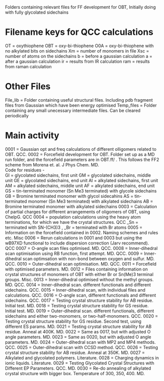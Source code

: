 Folders containing relevant files for FF development for OBT,  Initially doing with fully glycolated sidechains

# Filename keys for QCC calculations
OT = oxythiophene
OBT = oxy-bi-thiophene
O0A = oxy-bi-thiophene with no alkylated bits on sidechains
Xm = number of monomers in file 
Xsc = number of atoms on the sidechains
b = before a gaussian calculation
a = after a gaussian calculation
ir = results from IR calculation
ram = results from raman calculation

# Other Files
File_lib = Folder containing useful structural files.  Including pdb fragment files from Gaussian which have been energy optimised
Temp_files = Folder containing any small unecessary intermediate files. Can be cleared periodically

# Main activity 
0001 = Gaussian opt and freq calculations of different olligomers related to OBT. QCC.
0002 = Forcefield development for OBT.  Folder set up as a MD run folder, and the forcefield parameters are in OBT.ff/ . This follows the FF2 scheme from Morena et. al. J Phys Chem. MD.    
	Code for residues - 	
		GI = glycolated sidechains, first unit
		GM = glycolated sidechains, middle unit
		GE = glycolated sidechains, end unit
		AI = alkylated sidechains, first unit
		AM = alkylated sidechains, middle unit
		AF = alkylated sidechains, end unit
		GS = tin-terminated monomer (Sn Me3 terminated) with glycole sidechains
		GB = Bromine terminated monomer with glycol sidecahins
		AS = tin-terminated monomer (Sn Me3 terminated) with alkylated sidechains
		AB = Bromine terminated monomer with alkylated sidechains
0003 = Calculation of partial charges for different arrangements of oligomers of OBT, using ChelpG. QCC
0004 = population calculations using the heavy atom terminations, for which we have the crystal structures. QCC
	_Sn = terminated with SN-(CH3)3 , _Br = terminated with Br atoms
0005 = Information on the forcefield contained in 0002.  Naming schemes and rules etc. Misc
0006 = Rerun calculations in 0001 and 0003 but using the wB97XD functional to include dispersion correction (Jarv recommend). QCC
0007 = O-angle scan files optimised. MD. QCC.
0008 = Inner-dihedral scan optimisation using RB function, first attempt. MD. QCC.
0009 = Inner-dihedral scan optimsation with non-bond between oxygen and sulfur. MD. QCC.
0010 = Outer-dihedral scan optimisation. MD. QCC.
0011 = Forcefield with optimised parameters. MD. 
0012 = Files containing information on crystal structures of monomers of OBT with either Br or Sn(Me)3 terminal groups. Misc.
0013 = Inner-dihedral optimised without the methyl groups. MD. QCC.
0014 = Inner-dihedral scan. different functionals and different sidechains. QCC.
0015 = Inner-dihedral scan, with individual files and calculations. QCC.
0016 = O-angle scan, different functionals and different sidechains. QCC.
0017 = Testing crystal structure stability for AB residue.  Initial test. MD.
0018 = Testing crystal structure stability for GS residue.  Initial test. MD. 
0019 = Outer-dihedral scan. different functionals, different sidechains and either two-monomers, or two-half-monomers. QCC.
0020 = Testing crystal structure stability for GS residue.  Second test, using different ES params. MD. 
0021 = Testing crystal structure stability for AB residue.  Anneal at 400K. MD. 
0022 = Same as 0017, but with adjusted O angle parameters. MD. 
0023 = Same as 0020, but with adjusted O angle parameters. MD. 
0024 = Outer-dihedral scan with MP2 and MP4 methods. QCC.
0025 = Outer-dihedral scan with CCSD method. QCC.
0026 = Testing crystal structure stability for AB residue.  Anneal at 350K. MD.
0027 = Alkylated and glycolated polymers. Literature.
0028 = Charging dynamics in ionic liquids. Literature.
0029 = Testing Glycolated Crystal Structures with Different EP Parameters. QCC. MD.
0030 = Re-do annealing of alkylated crystal structure with bigger box. Temperature of 300, 350, 400. MD.
